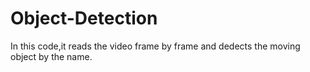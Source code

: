 # Object-Detection
In this code,it reads the video frame by frame and dedects the  moving object by the name.
